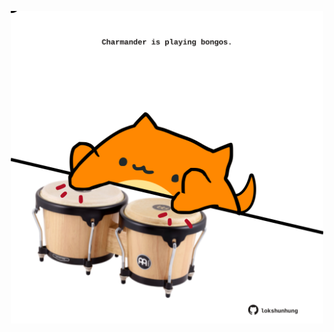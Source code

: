 <!-- built at 26/12/2023, 18:00:39 UTC -->
<p align="center">
  <img width="500" height="500" src="./ReadmeImage.svg">
</p>
